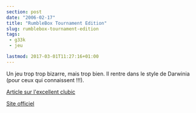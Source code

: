 ```yaml
---
section: post
date: "2006-02-17"
title: "RumbleBox Tournament Edition"
slug: rumblebox-tournament-edition
tags:
 - g33k
 - jeu

lastmod: 2017-03-01T11:27:16+01:00
---
```


Un jeu trop trop bizarre, mais trop bien. Il rentre dans le style de Darwinia (pour ceux qui connaissent !!!).

[Article sur l'excellent clubic](http://www.clubic.com/telecharger-fiche18925-rumblebox.html)

[Site officiel](http://phackett.com/rumblebox/)
